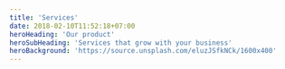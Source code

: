 ```yaml
---
title: 'Services'
date: 2018-02-10T11:52:18+07:00
heroHeading: 'Our product'
heroSubHeading: 'Services that grow with your business'
heroBackground: 'https://source.unsplash.com/eluzJSfkNCk/1600x400'
---
```

